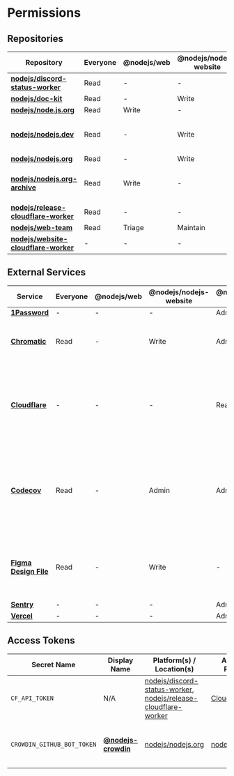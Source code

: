 # Permissions

## Repositories

| Repository                               | Everyone | @nodejs/web | @nodejs/nodejs-website | @nodejs/web-infra | @nodejs/web-admins | Notes                          |
| ---------------------------------------- | -------- | ----------- | ---------------------- | ----------------- | ------------------ | ------------------------------ |
| **[nodejs/discord-status-worker][]**     | Read     | -           | -                      | Maintain          | Admin              |                                |
| **[nodejs/doc-kit][]**                   | Read     | -           | Write                  | Maintain          | Admin              |                                |
| **[nodejs/node.js.org][]**               | Read     | Write       | -                      | Maintain          | Admin              |                                |
| **[nodejs/nodejs.dev][]**                | Read     | -           | Write                  | Maintain          | Admin              | This repository is _archived_. |
| **[nodejs/nodejs.org][]**                | Read     | -           | Write                  | Maintain          | Admin              |                                |
| **[nodejs/nodejs.org-archive][]**        | Read     | Write       | -                      | Maintain          | Admin              | This repository is _archived_. |
| **[nodejs/release-cloudflare-worker][]** | Read     | -           | -                      | Maintain          | Admin              |                                |
| **[nodejs/web-team][]**                  | Read     | Triage      | Maintain               | -                 | Admin              |                                |
| **[nodejs/website-cloudflare-worker][]** | -        | -           | -                      | Maintain          | Admin              |                                |

## External Services

| Service                   | Everyone | @nodejs/web | @nodejs/nodejs-website | @nodejs/web-infra | @nodejs/web-admins | Notes                                                                                                                      |
| ------------------------- | -------- | ----------- | ---------------------- | ----------------- | ------------------ | -------------------------------------------------------------------------------------------------------------------------- |
| **[1Password][]**         | -        | -           | -                      | Admin             | Admin              |                                                                                                                            |
| **[Chromatic][]**         | Read     | -           | Write                  | Admin             | Admin              | Access to this service is granted via GitHub authentication.                                                               |
| **[Cloudflare][]**        | -        | -           | -                      | Read              | Admin              | Access to this service is controlled by @nodejs/build. Additional access may be granted on a case-by-case basis.           |
| **[Codecov][]**           | Read     | -           | Admin                  | Admin             | Admin              | Access to this service is granted via GitHub. authentication Access to this service only covers repositories listed above. |
| **[Figma Design File][]** | Read     | -           | Write                  | -                 | -                  | Access to this service is controlled by the OpenJS Foundation and @avivkeller.                                             |
| **[Sentry][]**            | -        | -           | -                      | Admin             | Admin              |                                                                                                                            |
| **[Vercel][]**            | -        | -           | -                      | Admin             | Admin              |                                                                                                                            |

## Access Tokens

| Secret Name                | Display Name          | Platform(s) / Location(s)                                              | Associated Project(s) | Access Level | Expiry | Notes                                       |
| -------------------------- | --------------------- | ---------------------------------------------------------------------- | --------------------- | ------------ | ------ | ------------------------------------------- |
| `CF_API_TOKEN`             | N/A                   | [nodejs/discord-status-worker][], [nodejs/release-cloudflare-worker][] | [Cloudflare][]        | Write        | -      | Used for deploying to Cloudflare Wrangler   |
| `CROWDIN_GITHUB_BOT_TOKEN` | **[@nodejs-crowdin]** | [nodejs/nodejs.org][]                                                  | [nodejs/nodejs.org][] | Write        | -      | Used for localization workflows via Crowdin |

[1Password]: https://1password.com/
[@nodejs-crowdin]: https://github.com/nodejs-crowdin
[@openjs-vercel]: https://github.com/openjs-vercel
[Chromatic]: https://www.chromatic.com/builds?appId=64c7d71358830e9105808652
[Cloudflare]: https://www.cloudflare.com/
[Codecov]: https://app.codecov.io/github/nodejs
[Figma Design File]: https://www.figma.com/file/a10cjjw3MzvRQMPT9FP3xz
[nodejs/discord-status-worker]: https://github.com/nodejs/discord-status-worker
[nodejs/doc-kit]: https://github.com/nodejs/doc-kit
[nodejs/node.js.org]: https://github.com/nodejs/node.js.org
[nodejs/nodejs.dev]: https://github.com/nodejs/nodejs.dev
[nodejs/nodejs.org]: https://github.com/nodejs/nodejs.org
[nodejs/nodejs.org-archive]: https://github.com/nodejs/nodejs.org-archive
[nodejs/release-cloudflare-worker]: https://github.com/nodejs/release-cloudflare-worker
[nodejs/web-team]: https://github.com/nodejs/web-team
[nodejs/website-cloudflare-worker]: https://github.com/nodejs/website-cloudflare-worker
[Sentry]: https://sentry.io/
[Vercel]: https://vercel.com/
